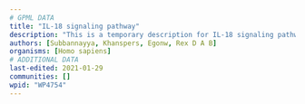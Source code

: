 ```yaml
---
# GPML DATA
title: "IL-18 signaling pathway"
description: "This is a temporary description for IL-18 signaling pathway"
authors: [Subbannayya, Khanspers, Egonw, Rex D A B]
organisms: [Homo sapiens]
# ADDITIONAL DATA
last-edited: 2021-01-29
communities: []
wpid: "WP4754"
---
```

